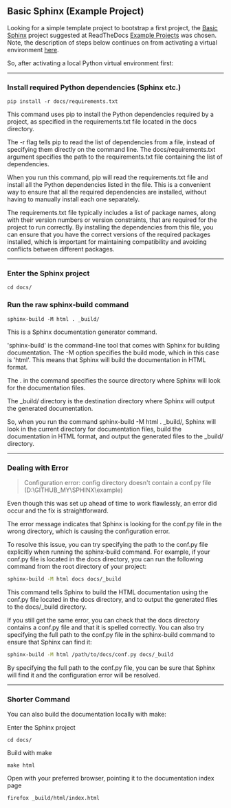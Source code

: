 ## Basic Sphinx (Example Project)

Looking for a simple template project to bootstrap a first project,
the [Basic Sphinx](https://github.com/readthedocs-examples/example-sphinx-basic/) project 
suggested at ReadTheDocs [Example Projects](https://docs.readthedocs.io/en/stable/examples.html) was chosen. 
Note, the description of steps below continues on from activating a virtual environment [here]().

So, after activating a local Python virtual environment first:

---
### Install required Python dependencies (Sphinx etc.)
```
pip install -r docs/requirements.txt
```

This command uses pip to install the Python dependencies required by a project, as specified in the requirements.txt file located in the docs directory.

The -r flag tells pip to read the list of dependencies from a file, instead of specifying them directly on the command line. The docs/requirements.txt argument specifies the path to the requirements.txt file containing the list of dependencies.

When you run this command, pip will read the requirements.txt file and install all the Python dependencies listed in the file. This is a convenient way to ensure that all the required dependencies are installed, without having to manually install each one separately.

The requirements.txt file typically includes a list of package names, along with their version numbers or version constraints, that are required for the project to run correctly. By installing the dependencies from this file, you can ensure that you have the correct versions of the required packages installed, which is important for maintaining compatibility and avoiding conflicts between different packages.

---
### Enter the Sphinx project
```
cd docs/
```

### Run the raw sphinx-build command
```
sphinx-build -M html . _build/
```

This is a Sphinx documentation generator command.

'sphinx-build' is the command-line tool that comes with Sphinx for building documentation. 
The -M option specifies the build mode, which in this case is 'html'. 
This means that Sphinx will build the documentation in HTML format.

The . in the command specifies the source directory where Sphinx will look for the documentation files.

The _build/ directory is the destination directory where Sphinx will output the generated documentation.

So, when you run the command sphinx-build -M html . _build/, 
Sphinx will look in the current directory for documentation files, build the documentation in HTML format, and output the generated files to the _build/ directory.

---
### Dealing with Error 

> Configuration error: config directory doesn't contain a conf.py file (D:\GITHUB_MY\SPHINX\example)

Even though this was set up ahead of time to work flawlessly, an error did occur and the fix is straightforward. 

The error message indicates that Sphinx is looking for the conf.py file in the wrong directory, which is causing the configuration error.

To resolve this issue, you can try specifying the path to the conf.py file explicitly when running the sphinx-build command. For example, if your conf.py file is located in the docs directory, you can run the following command from the root directory of your project:

```bash
sphinx-build -M html docs docs/_build
```

This command tells Sphinx to build the HTML documentation using the conf.py file located in the docs directory, and to output the generated files to the docs/_build directory.

If you still get the same error, you can check that the docs directory contains a conf.py file and that it is spelled correctly. You can also try specifying the full path to the conf.py file in the sphinx-build command to ensure that Sphinx can find it:

```bash
sphinx-build -M html /path/to/docs/conf.py docs/_build
```

By specifying the full path to the conf.py file, you can be sure that Sphinx will find it and the configuration error will be resolved.

---
### Shorter Command

You can also build the documentation locally with make:

Enter the Sphinx project
```
cd docs/
```

Build with make
```
make html
```

Open with your preferred browser, pointing it to the documentation index page
```
firefox _build/html/index.html
```



